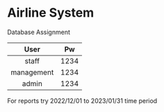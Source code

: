 # Airline System
Database Assignment

| User | Pw    |
| :---:   | :---: |
| staff | 1234   |
| management | 1234   |
| admin | 1234   |

For reports try 2022/12/01 to 2023/01/31 time period

